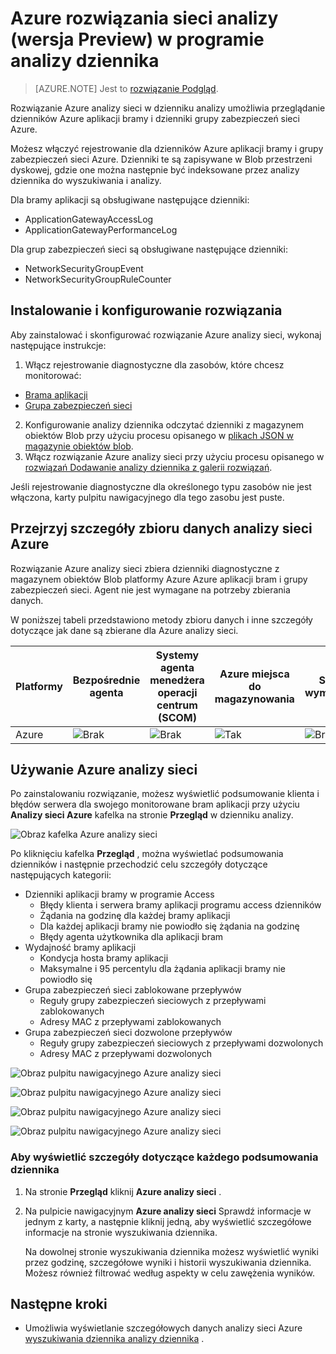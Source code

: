 <properties
    pageTitle="Azure rozwiązania sieci analizy w programie analizy dziennika | Microsoft Azure"
    description="Za pomocą rozwiązanie analizy sieci Azure analizy dziennika umożliwia przeglądanie dzienników grupy zabezpieczeń sieci Azure i dzienniki Azure aplikacji bramy."
    services="log-analytics"
    documentationCenter=""
    authors="richrundmsft"
    manager="jochan"
    editor=""/>

<tags
    ms.service="log-analytics"
    ms.workload="na"
    ms.tgt_pltfrm="na"
    ms.devlang="na"
    ms.topic="article"
    ms.date="07/05/2016"
    ms.author="richrund"/>

# <a name="azure-networking-analytics-preview-solution-in-log-analytics"></a>Azure rozwiązania sieci analizy (wersja Preview) w programie analizy dziennika

>[AZURE.NOTE] Jest to [rozwiązanie Podgląd](log-analytics-add-solutions.md#log-analytics-preview-solutions-and-features).

Rozwiązanie Azure analizy sieci w dzienniku analizy umożliwia przeglądanie dzienników Azure aplikacji bramy i dzienniki grupy zabezpieczeń sieci Azure.

Możesz włączyć rejestrowanie dla dzienników Azure aplikacji bramy i grupy zabezpieczeń sieci Azure. Dzienniki te są zapisywane w Blob przestrzeni dyskowej, gdzie one można następnie być indeksowane przez analizy dziennika do wyszukiwania i analizy.

Dla bramy aplikacji są obsługiwane następujące dzienniki:

+ ApplicationGatewayAccessLog
+ ApplicationGatewayPerformanceLog

Dla grup zabezpieczeń sieci są obsługiwane następujące dzienniki:

+ NetworkSecurityGroupEvent
+ NetworkSecurityGroupRuleCounter

## <a name="install-and-configure-the-solution"></a>Instalowanie i konfigurowanie rozwiązania

Aby zainstalować i skonfigurować rozwiązanie Azure analizy sieci, wykonaj następujące instrukcje:

1.  Włącz rejestrowanie diagnostyczne dla zasobów, które chcesz monitorować:
  + [Brama aplikacji](../application-gateway/application-gateway-diagnostics.md)
  + [Grupa zabezpieczeń sieci](../virtual-network/virtual-network-nsg-manage-log.md)
2.  Konfigurowanie analizy dziennika odczytać dzienniki z magazynem obiektów Blob przy użyciu procesu opisanego w [plikach JSON w magazynie obiektów blob](../log-analytics/log-analytics-azure-storage-json.md).
3.  Włącz rozwiązanie Azure analizy sieci przy użyciu procesu opisanego w [rozwiązań Dodawanie analizy dziennika z galerii rozwiązań](log-analytics-add-solutions.md).  

Jeśli rejestrowanie diagnostyczne dla określonego typu zasobów nie jest włączona, karty pulpitu nawigacyjnego dla tego zasobu jest puste.

## <a name="review-azure-networking-analytics-data-collection-details"></a>Przejrzyj szczegóły zbioru danych analizy sieci Azure

Rozwiązanie Azure analizy sieci zbiera dzienniki diagnostyczne z magazynem obiektów Blob platformy Azure Azure aplikacji bram i grupy zabezpieczeń sieci.
Agent nie jest wymagane na potrzeby zbierania danych.

W poniższej tabeli przedstawiono metody zbioru danych i inne szczegóły dotyczące jak dane są zbierane dla Azure analizy sieci.

| Platformy | Bezpośrednie agenta | Systemy agenta menedżera operacji centrum (SCOM) | Azure miejsca do magazynowania | SCOM wymagane? | Dane agenta SCOM wysyłane za pośrednictwem grupy zarządzania | Częstotliwość pobierania |
|---|---|---|---|---|---|---|
|Azure|![Brak](./media/log-analytics-azure-networking/oms-bullet-red.png)|![Brak](./media/log-analytics-azure-networking/oms-bullet-red.png)|![Tak](./media/log-analytics-azure-networking/oms-bullet-green.png)|            ![Brak](./media/log-analytics-azure-networking/oms-bullet-red.png)|![Brak](./media/log-analytics-azure-networking/oms-bullet-red.png)| 10 minut|

## <a name="use-azure-networking-analytics"></a>Używanie Azure analizy sieci

Po zainstalowaniu rozwiązanie, możesz wyświetlić podsumowanie klienta i błędów serwera dla swojego monitorowane bram aplikacji przy użyciu **Analizy sieci Azure** kafelka na stronie **Przegląd** w dzienniku analizy.

![Obraz kafelka Azure analizy sieci](./media/log-analytics-azure-networking/log-analytics-azurenetworking-tile.png)

Po kliknięciu kafelka **Przegląd** , można wyświetlać podsumowania dzienników i następnie przechodzić celu szczegóły dotyczące następujących kategorii:

+ Dzienniki aplikacji bramy w programie Access
  - Błędy klienta i serwera bramy aplikacji programu access dzienników
  - Żądania na godzinę dla każdej bramy aplikacji
  - Dla każdej aplikacji bramy nie powiodło się żądania na godzinę
  - Błędy agenta użytkownika dla aplikacji bram
+ Wydajność bramy aplikacji
  - Kondycja hosta bramy aplikacji
  - Maksymalne i 95 percentylu dla żądania aplikacji bramy nie powiodło się
+ Grupa zabezpieczeń sieci zablokowane przepływów
  - Reguły grupy zabezpieczeń sieciowych z przepływami zablokowanych
  - Adresy MAC z przepływami zablokowanych
+ Grupa zabezpieczeń sieci dozwolone przepływów
  - Reguły grupy zabezpieczeń sieciowych z przepływami dozwolonych
  - Adresy MAC z przepływami dozwolonych


![Obraz pulpitu nawigacyjnego Azure analizy sieci](./media/log-analytics-azure-networking/log-analytics-azurenetworking01.png)

![Obraz pulpitu nawigacyjnego Azure analizy sieci](./media/log-analytics-azure-networking/log-analytics-azurenetworking02.png)

![Obraz pulpitu nawigacyjnego Azure analizy sieci](./media/log-analytics-azure-networking/log-analytics-azurenetworking03.png)

![Obraz pulpitu nawigacyjnego Azure analizy sieci](./media/log-analytics-azure-networking/log-analytics-azurenetworking04.png)

### <a name="to-view-details-for-any-log-summary"></a>Aby wyświetlić szczegóły dotyczące każdego podsumowania dziennika

1. Na stronie **Przegląd** kliknij **Azure analizy sieci** .
2. Na pulpicie nawigacyjnym **Azure analizy sieci** Sprawdź informacje w jednym z karty, a następnie kliknij jedną, aby wyświetlić szczegółowe informacje na stronie wyszukiwania dziennika.

    Na dowolnej stronie wyszukiwania dziennika możesz wyświetlić wyniki przez godzinę, szczegółowe wyniki i historii wyszukiwania dziennika. Możesz również filtrować według aspekty w celu zawężenia wyników.

## <a name="next-steps"></a>Następne kroki

- Umożliwia wyświetlanie szczegółowych danych analizy sieci Azure [wyszukiwania dziennika analizy dziennika](log-analytics-log-searches.md) .
